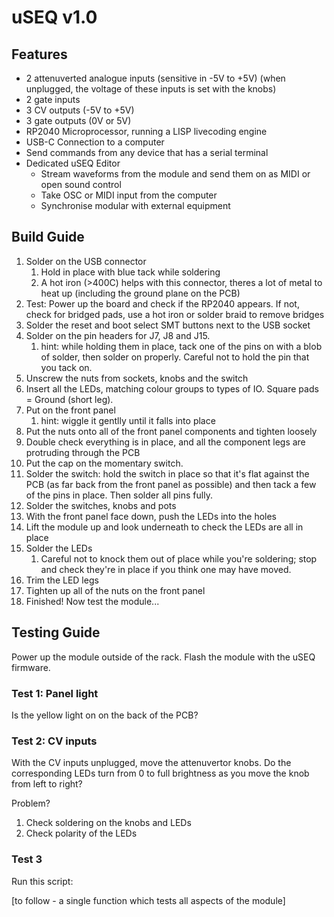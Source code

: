 # uSEQ v1.0

## Features

- 2 attenuverted analogue inputs (sensitive in -5V to +5V) (when unplugged, the voltage of these inputs is set with the knobs)
- 2 gate inputs
- 3 CV outputs (-5V to +5V)
- 3 gate outputs (0V or 5V)
- RP2040 Microprocessor, running a LISP livecoding engine
- USB-C Connection to a computer
- Send commands from any device that has a serial terminal
- Dedicated uSEQ Editor
  - Stream waveforms from the module and send them on as MIDI or open sound control
  - Take OSC or MIDI input from the computer
  - Synchronise modular with external equipment

## Build Guide

1. Solder on the USB connector
    1. Hold in place with blue tack while soldering
    2. A hot iron (>400C) helps with this connector, theres a lot of metal to heat up (including the ground plane on the PCB)
2. Test: Power up the board and check if the RP2040 appears.  If not, check for bridged pads, use a hot iron or solder braid to remove bridges
3. Solder the reset and boot select SMT buttons next to the USB socket
4. Solder on the pin headers for J7, J8 and J15.
    1. hint: while holding them in place, tack one of the pins on with a blob of solder, then solder on properly. Careful not to hold the pin that you tack on.
5. Unscrew the nuts from sockets, knobs and the switch
6. Insert all the LEDs, matching colour groups to types of IO. Square pads = Ground (short leg).
7. Put on the front panel
    1. hint: wiggle it gentlly until it falls into place
8. Put the nuts onto all of the front panel components and tighten loosely
9. Double check everything is in place, and all the component legs are protruding through the PCB
10. Put the cap on the momentary switch.
11. Solder the switch: hold the switch in place so that it's flat against the PCB (as far back from the front panel as possible) and then tack a few of the pins in place. Then solder all pins fully.
12. Solder the switches, knobs and pots
13. With the front panel face down, push the LEDs into the holes
14. Lift the module up and look underneath to check the LEDs are all in place
15. Solder the LEDs
    1. Careful not to knock them out of place while you're soldering; stop and check they're in place if you think one may have moved.
16. Trim the LED legs
17. Tighten up all of the nuts on the front panel
18. Finished! Now test the module...

## Testing Guide

Power up the module outside of the rack. Flash the module with the uSEQ firmware.

### Test 1: Panel light

Is the yellow light on on the back of the PCB?

### Test 2: CV inputs

With the CV inputs unplugged, move the attenuvertor knobs.  Do the corresponding LEDs turn from 0 to full brightness as you move the knob from left to right?

Problem?  

1. Check soldering on the knobs and LEDs
2. Check polarity of the LEDs


### Test 3

Run this script:

[to follow - a single function which tests all aspects of the module]
